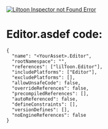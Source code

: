 [![Liltoon Inspector not Found Error](https://img.youtube.com/vi/1itW8tVG4n0/0.jpg)](https://www.youtube.com/watch?v=1itW8tVG4n0)

# Editor.asdef code:
```
{
  "name": "<YourAsset>.Editor",
  "rootNamespace": "",
  "references": ["lilToon.Editor"],
  "includePlatforms": ["Editor"],
  "excludePlatforms": [],
  "allowUnsafeCode": false,
  "overrideReferences": false,
  "precompiledReferences": [],
  "autoReferenced": false,
  "defineConstraints": [],
  "versionDefines": [],
  "noEngineReferences": false
}
```